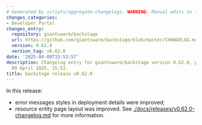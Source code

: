 ```yaml
---
# Generated by scripts/aggregate-changelogs. WARNING: Manual edits to this files will be overwritten.
changes_categories:
- Developer Portal
changes_entry:
  repository: giantswarm/backstage
  url: https://github.com/giantswarm/backstage/blob/master/CHANGELOG.md#0620---2025-04-09
  version: 0.62.0
  version_tag: v0.62.0
date: '2025-04-09T15:53:57'
description: Changelog entry for giantswarm/backstage version 0.62.0, published on
  09 April 2025, 15:53.
title: backstage release v0.62.0
---
```


In this release:
- error messages styles in deployment details were improved;
- resource entity page layout was improved.
See [./docs/releases/v0.62.0-changelog.md](./docs/releases/v0.62.0-changelog.md) for more information.
